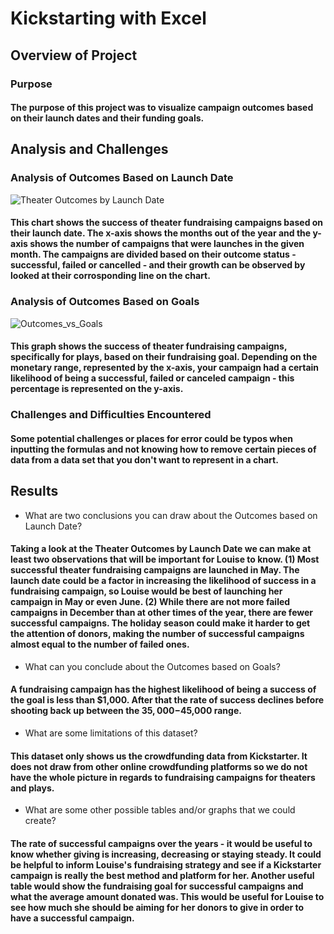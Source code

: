 # Kickstarting with Excel

## Overview of Project

### Purpose

#### The purpose of this project was to visualize campaign outcomes based on their launch dates and their funding goals.

## Analysis and Challenges

### Analysis of Outcomes Based on Launch Date

![Theater Outcomes by Launch Date](https://user-images.githubusercontent.com/88937178/130381888-ee02a2e1-2c1e-4ff8-8cac-0c7f1e57db0a.png)

#### This chart shows the success of theater fundraising campaigns based on their launch date. The x-axis shows the months out of the year and the y-axis shows the number of campaigns that were launches in the given month. The campaigns are divided based on their outcome status - successful, failed or cancelled - and their growth can be observed by looked at their corrosponding line on the chart. 

### Analysis of Outcomes Based on Goals

![Outcomes_vs_Goals](https://user-images.githubusercontent.com/88937178/130381913-f746310a-f047-4f02-a25b-2cc014a0951a.png)

#### This graph shows the success of theater fundraising campaigns, specifically for plays, based on their fundraising goal. Depending on the monetary range, represented by the x-axis, your campaign had a certain likelihood of being a successful, failed or canceled campaign - this percentage is represented on the y-axis.

### Challenges and Difficulties Encountered

#### Some potential challenges or places for error could be typos when inputting the formulas and not knowing how to remove certain pieces of data from a data set that you don't want to represent in a chart.

## Results

- What are two conclusions you can draw about the Outcomes based on Launch Date?
#### Taking a look at the Theater Outcomes by Launch Date we can make at least two observations that will be important for Louise to know. (1) Most successful theater fundraising campaigns are launched in May. The launch date could be a factor in increasing the likelihood of success in a fundraising campaign, so Louise would be best of launching her campaign in May or even June. (2) While there are not more failed campaigns in December than at other times of the year, there are fewer successful campaigns. The holiday season could make it harder to get the attention of donors, making the number of successful campaigns almost equal to the number of failed ones.

- What can you conclude about the Outcomes based on Goals?
#### A fundraising campaign has the highest likelihood of being a success of the goal is less than $1,000. After that the rate of success declines before shooting back up between the $35,000-$45,000 range.

- What are some limitations of this dataset?
#### This dataset only shows us the crowdfunding data from Kickstarter. It does not draw from other online crowdfunding platforms so we do not have the whole picture in regards to fundraising campaigns for theaters and plays. 

- What are some other possible tables and/or graphs that we could create?
#### The rate of successful campaigns over the years - it would be useful to know whether giving is increasing, decreasing or staying steady. It could be helpful to inform Louise's fundraising strategy and see if a Kickstarter campaign is really the best method and platform for her. Another useful table would show the fundraising goal for successful campaigns and what the average amount donated was. This would be useful for Louise to see how much she should be aiming for her donors to give in order to have a successful campaign.
